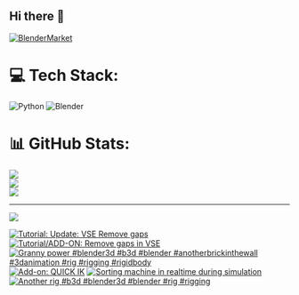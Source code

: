 ## Hi there 👋

<!--
**luckychris/luckychris** is a ✨ _special_ ✨ repository because its `README.md` (this file) appears on your GitHub profile.

Here are some ideas to get you started:

- 🔭 I’m currently working on ...
- 🌱 I’m currently learning ...
- 👯 I’m looking to collaborate on ...
- 🤔 I’m looking for help with ...
- 💬 Ask me about ...
- 📫 How to reach me: https://www.instagram.com/blender.fun/
- 😄 Pronouns: ...
- ⚡ Fun fact: ...
-->


[![BlenderMarket](https://assets.superhivemarket.com/site_assets/blendermarketlogo.png)](https://blendermarket.com/creators/blenderfun)

# 💻 Tech Stack:
![Python](https://img.shields.io/badge/python-3670A0?style=for-the-badge&logo=python&logoColor=ffdd54) ![Blender](https://img.shields.io/badge/blender-%23F5792A.svg?style=for-the-badge&logo=blender&logoColor=white)
# 📊 GitHub Stats:
![](https://github-readme-stats.vercel.app/api?username=luckychris&theme=great-gatsby&hide_border=false&include_all_commits=false&count_private=false)<br/>
![](https://github-readme-streak-stats.herokuapp.com/?user=luckychris&theme=great-gatsby&hide_border=false)<br/>
![](https://github-readme-stats.vercel.app/api/top-langs/?username=luckychris&theme=great-gatsby&hide_border=false&include_all_commits=false&count_private=false&layout=compact)

---
[![](https://visitcount.itsvg.in/api?id=luckychris&icon=0&color=0)](https://visitcount.itsvg.in)

<!-- Proudly created with GPRM ( https://gprm.itsvg.in ) -->

<!-- BEGIN YOUTUBE-CARDS -->
[![Tutorial: Update: VSE Remove gaps](https://ytcards.demolab.com/?id=Mwg82aDwMjU&title=Tutorial%3A+Update%3A+VSE+Remove+gaps&lang=en&timestamp=1744469152&background_color=%230d1117&title_color=%23ffffff&stats_color=%23dedede&max_title_lines=1&width=250&border_radius=5 "Tutorial: Update: VSE Remove gaps")](https://www.youtube.com/watch?v=Mwg82aDwMjU)
[![Tutorial/ADD-ON: Remove gaps in VSE](https://ytcards.demolab.com/?id=4v7mk7aY_qo&title=Tutorial%2FADD-ON%3A+Remove+gaps+in+VSE&lang=en&timestamp=1744449967&background_color=%230d1117&title_color=%23ffffff&stats_color=%23dedede&max_title_lines=1&width=250&border_radius=5 "Tutorial/ADD-ON: Remove gaps in VSE")](https://www.youtube.com/watch?v=4v7mk7aY_qo)
[![Granny power #blender3d #b3d #blender #anotherbrickinthewall #3danimation #rig #rigging #rigidbody](https://ytcards.demolab.com/?id=3aVkhiKDcKk&title=Granny+power+%23blender3d+%23b3d+%23blender+%23anotherbrickinthewall+%233danimation+%23rig+%23rigging+%23rigidbody&lang=en&timestamp=1744445537&background_color=%230d1117&title_color=%23ffffff&stats_color=%23dedede&max_title_lines=1&width=250&border_radius=5 "Granny power #blender3d #b3d #blender #anotherbrickinthewall #3danimation #rig #rigging #rigidbody")](https://www.youtube.com/watch?v=3aVkhiKDcKk)
[![Add-on: QUICK IK](https://ytcards.demolab.com/?id=cuZoFYPmwEY&title=Add-on%3A+QUICK+IK&lang=en&timestamp=1744365534&background_color=%230d1117&title_color=%23ffffff&stats_color=%23dedede&max_title_lines=1&width=250&border_radius=5 "Add-on: QUICK IK")](https://www.youtube.com/watch?v=cuZoFYPmwEY)
[![Sorting machine in realtime during simulation](https://ytcards.demolab.com/?id=a0lWK8KL7Wc&title=Sorting+machine+in+realtime+during+simulation&lang=en&timestamp=1744262982&background_color=%230d1117&title_color=%23ffffff&stats_color=%23dedede&max_title_lines=1&width=250&border_radius=5 "Sorting machine in realtime during simulation")](https://www.youtube.com/watch?v=a0lWK8KL7Wc)
[![Another rig  #b3d #blender3d #blender #rig #rigging](https://ytcards.demolab.com/?id=uiauwpzhB4s&title=Another+rig++%23b3d+%23blender3d+%23blender+%23rig+%23rigging&lang=en&timestamp=1744200341&background_color=%230d1117&title_color=%23ffffff&stats_color=%23dedede&max_title_lines=1&width=250&border_radius=5 "Another rig  #b3d #blender3d #blender #rig #rigging")](https://www.youtube.com/watch?v=uiauwpzhB4s)
<!-- END YOUTUBE-CARDS -->

